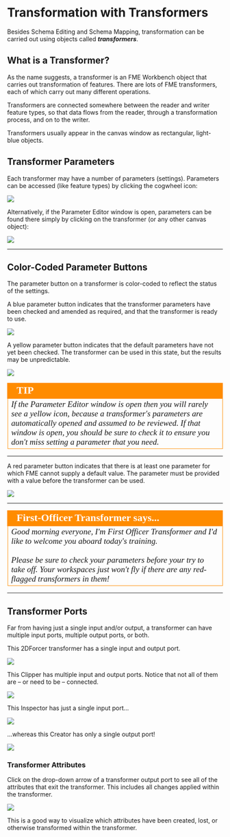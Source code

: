 # Transformation with Transformers #

Besides Schema Editing and Schema Mapping, transformation can be carried out using objects called ***transformers***.

## What is a Transformer? ##

As the name suggests, a transformer is an FME Workbench object that carries out transformation of features. There are lots of FME transformers, each of which carry out many different operations.

Transformers are connected somewhere between the reader and writer feature types, so that data flows from the reader, through a transformation process, and on to the writer.

Transformers usually appear in the canvas window as rectangular, light-blue objects.


## Transformer Parameters ##
Each transformer may have a number of parameters (settings). Parameters can be accessed (like feature types) by clicking the cogwheel icon:

![](../DesktopBasic2Transformation/Images/Img2.017.TransformerOnCanvas.png)

Alternatively, if the Parameter Editor window is open, parameters can be found there simply by clicking on the transformer (or any other canvas object):

![](../DesktopBasic2Transformation/Images/Img2.018.TransformerParametersWindow.png)


---

## Color-Coded Parameter Buttons ##
The parameter button on a transformer is color-coded to reflect the status of the settings.

A blue parameter button indicates that the transformer parameters have been checked and amended as required, and that the transformer is ready to use.

![](../DesktopBasic2Transformation/Images/Img2.019.TransformerBlueButton.png)

A yellow parameter button indicates that the default parameters have not yet been checked. The transformer can be used in this state, but the results may be unpredictable.

![](../DesktopBasic2Transformation/Images/Img2.020.TransformerYellowButton.png)

<!--Tip Section--> 

<table style="border-spacing: 0px">
<tr>
<td style="vertical-align:middle;background-color:darkorange;border: 2px solid darkorange">
<i class="fa fa-info-circle fa-lg fa-pull-left fa-fw" style="color:white;padding-right: 12px;vertical-align:text-top"></i>
<span style="color:white;font-size:x-large;font-weight: bold;font-family:serif">TIP</span>
</td>
</tr>

<tr>
<td style="border: 1px solid darkorange">
<span style="font-family:serif; font-style:italic; font-size:larger">
If the Parameter Editor window is open then you will rarely see a yellow icon, because a transformer's parameters are automatically opened and assumed to be reviewed. If that window is open, you should be sure to check it to ensure you don't miss setting a parameter that you need.
</span>
</td>
</tr>
</table>

---

A red parameter button indicates that there is at least one parameter for which FME cannot supply a default value. The parameter must be provided with a value before the transformer can be used.

![](../DesktopBasic2Transformation/Images/Img2.021.TransformerRedButton.png)


---

<!--Person X Says Section-->

<table style="border-spacing: 0px">
<tr>
<td style="vertical-align:middle;background-color:darkorange;border: 2px solid darkorange">
<i class="fa fa-quote-left fa-lg fa-pull-left fa-fw" style="color:white;padding-right: 12px;vertical-align:text-top"></i>
<span style="color:white;font-size:x-large;font-weight: bold;font-family:serif">First-Officer Transformer says...</span>
</td>
</tr>

<tr>
<td style="border: 1px solid darkorange">
<span style="font-family:serif; font-style:italic; font-size:larger">
Good morning everyone, I'm First Officer Transformer and I'd like to welcome you aboard today's training.
<br><br>Please be sure to check your parameters before your try to take off. Your workspaces just won't fly if there are any red-flagged transformers in them!
</span>
</td>
</tr>
</table>

---

## Transformer Ports ##
Far from having just a single input and/or output, a transformer can have multiple input ports, multiple output ports, or both.

This 2DForcer transformer has a single input and output port.

![](../DesktopBasic2Transformation/Images/Img2.022.TransformerSingleInputOutput.png)

This Clipper has multiple input and output ports. Notice that not all of them are – or need to be – connected.

![](../DesktopBasic2Transformation/Images/Img2.023.TransformerMultiInputOutput.png)

This Inspector has just a single input port...

![](../DesktopBasic2Transformation/Images/Img2.024.TransformerOneInput.png)

…whereas this Creator has only a single output port!

![](../DesktopBasic2Transformation/Images/Img2.019.TransformerBlueButton.png)

### Transformer Attributes ###
Click on the drop-down arrow of a transformer output port to see all of the attributes that exit the transformer. This includes all changes applied within the transformer.

![](../DesktopBasic2Transformation/Images/Img2.025.AttributesOnTransformerPort.png)

This is a good way to visualize which attributes have been created, lost, or otherwise transformed within the transformer.